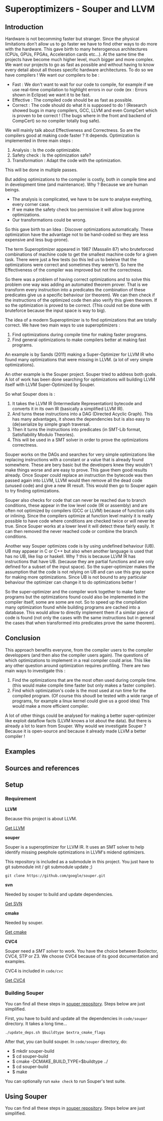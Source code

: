 # Superoptimizers - Souper and LLVM

## Introduction
Hardware is not becomming faster but stranger. Since the physical limitations don't allow us to go faster we have to find other ways to do more with the hardware. This gave birth to many heterogenous architectures (CPUs, GPUs, FPGAs, Acceleration cards etc...). At the same time the projects have become much higher level, much bigger and more complex. We want our projects to go as fast as possible and without having to know every detail about all thoses specific hardware architectures. To do so we have compilers !
We want our compilers to be :
- Fast : We don't want to wait for our code to compile, for example if we use real-time compilation to highlight errors in our code (ex : Errors shown in Eclipse) we want it to be fast.
- Effective : The compiled code should be as fast as possible.
- Correct : The code should do what it is supposed to do ! (Research showed bugs in many compilers, GCC, LLVM and even CompCert which is proven to be correct ! (The bugs where in the front and backend of CompCert) so no compiler totally bug safe).

We will mainly talk about Effectiveness and Correctness. So are the compilers good at making code faster ?
It depends. Optimization is implemented in three main steps :

1. Analysis : Is the code optimizable.
2. Safety check : Is the optimization safe?
3. Transformation : Adapt the code with the optimization.

This will be done in multiple passes.

But adding optimizations to the compiler is costly, both in compile time and in development time (and maintenance). 
Why ? Because we are human beings.
- The analysis is complicated, we have to be sure to analyse eveything, every corner case.
- If we make the safety check too permissive it will allow bug prone optimizations.
- Our transformations could be wrong.

So this gave birth to an Idea : Discover optimizations automatically.
These optimization have the advantage not to be hand-coded so they are less expensive and less bug-prone).

The term Superoptimizer appeared in 1987 (Massalin 87) who bruteforced combinations of machine code to get the smallest machine code for a given task. There were just a few tests (so this led us to beleive that the optimizations were correct and sometimes they weren't).
So here the Effectiveness of the compiler was improved but not the correctness.

So there was a problem of having correct optimizations and to solve this problem one way was adding an automated theorem prover. That is we transform every instruction into a predicates the combination of these predicates give us a specific behaviour (or theorem). We can then check if the instructions of the optimized code then also verify this given theorem. If so the optimization is proved to be correct. (This could not be done with bruteforce because the input space is way to big).

The idea of a modern Superoptimizer is to find optimizations that are totally correct. We have two main ways to use superoptimizers :

1. Find optimizations during compile time for making faster programs.
2. Find general optimizations to make compilers better at making fast programs.

An example is by Sands (2011) making a Super-Optimizer for LLVM IR who found many optimizations that were missing in LLVM. (a lot of very simple optimizations).

An other example is the Souper project. Souper tried to address both goals. A lot of work has been done searching for optimizations will building LLVM itself with LLVM Super-Optimized by Souper.

So what Souper does is :

1. It takes the LLVM IR (Intermediate Representation) bytecode and converts it in its own IR (basically a simplified LLVM IR).
2. And turns these instructions into a DAG (Directed Acyclic Graph). This has many advantages, it shows the dependencies but is also easy to (de)serialize by simple graph traversal.
3. Then it turns the instructions into predicates (in SMT-Lib format, Satisfiability Modulo Theories).
4. This will be used in a SMT solver in order to prove the optimizations correctness.

Souper works on the DAGs and searches for very simple optimizations like replacing instructions with a constant or a value that is already found somewhere. These are bery basic but the developers knew they wouldn't make things worse and are easy to prove. This gave them good results already. Once Souper could replace an instruction the bytecode was then passed again into LLVM, LLVM would then remove all the dead code (unused code) and give a new IR result. This would then go to Souper again to try finding optimizations.

Souper also checks for code that can never be reached due to branch conditions, these appear in the low level code (IR or assembly) and are often not optimized by compilers (GCC or LLVM) because of function calls or inlining. Since the compilers optimize at function level mainly it is really possible to have code where conditions are checked twice or will never be true. Since Souper works at a lower level it will detect these fairly easily. It can then removed the never reached code or combine the branch conditions.

Another way Souper optimizes code is by using undefined behaviour (UB). UB may appaear in C or C++ but also when another language is used that has no UB, like lisp or haskell. Why ? this is because LLVM IR has instructions that have UB. (because they are partial functions and are only defined for a subset of the input space). So the super-optimizer makes the assumption that the code is not relying on UB and can use this gray space for making more optimizations. Since UB is not bound to any particular behaviour the optimizer can change it to do optimizations better !

So the super-optimizer and the compiler work together to make faster programs but the optimizations found could also be implemented in the compiler itself, some are some are not. So to speed up the compilation many optimization found while building programs are cached into a database. This would allow to directly implement them if a similar piece of code is found (not only the cases with the same instructions but in general the cases that when transformed into predicates prove the same theorem).

## Conclusion
This approach benefits everyone, from the compiler users to the compiler developpers (and then also the compiler users again). The questions of which optimizations to implement in a real compiler could arise. This like any other question around optimization requires profiling. There are two main ways to investigate this :

1. Find the optimizations that are the most often used during compile time. (this would make compile time faster but only makes a faster compiler).
2. Find which optimization's code is the most used at run time for the compiled program. (Of course this shoudl be tested with a wide range of programs, for example a linux kernel could give us a good idea) This would make a more efficient compiler.

A lot of other things could be analysed for making a better super-optimizer like exploit dataflow facts (LLVM knows a lot about the data). But there is already a lot to learn from Souper. Why would we investigate Souper ? Because it is open-source and because it already made LLVM a better compiler !

## Examples

## Sources and references

## Setup

### Requirement

**LLVM**

Because this project is about LLVM.

[Get LLVM](http://llvm.org/)


**souper**

Souper is a superoptimizer for LLVM IR. It uses an SMT solver to help identify missing peephole optimizations in LLVM's midend optimizers.

This repository is included as a submodule in this project. You just have to git submodule init / git submodule update ;)

```git clone https://github.com/google/souper.git```


**svn**

Needed by souper to build and update dependencies.

[Get SVN](https://subversion.apache.org/packages.html)


**cmake**

Needed by souper.

[Get cmake](https://cmake.org/download/)


**CVC4**

Souper need a *SMT solver* to work. You have the choice between Boolector, CVC4, STP or Z3. We choose CVC4 because of its good documentation and examples.

CVC4 is included in ```code/cvc```

[Get CVC4](http://cvc4.cs.nyu.edu/downloads/)

### Building Souper

You can find all these steps in [souper repository](https://github.com/google/souper/blob/master/README). Steps below are just simplified.

First, you have to build and update all the dependencies in ```code/souper``` directory. It takes a long time...

```./update_deps.sh $buildtype $extra_cmake_flags```

After that, you can build souper. In ```code/souper``` directory, do:

- $ mkdir souper-build
- $ cd souper-build
- $ cmake -DCMAKE_BUILD_TYPE=$buildtype ../
- $ cd souper-build
- $ make

You can optionally run ```make check``` to run Souper's test suite.

## Using Souper

You can find all these steps in [souper repository](https://github.com/google/souper/blob/master/README). Steps below are just simplified.

